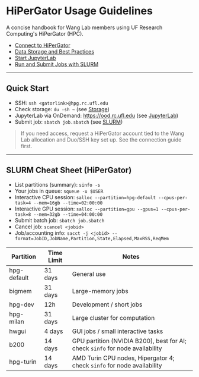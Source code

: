 # HiPerGator Usage Guidelines

A concise handbook for Wang Lab members using UF Research Computing's HiPerGator (HPC).

- [Connect to HiPerGator](./connect_server.md)
- [Data Storage and Best Practices](./data_storage.md)
- [Start JupyterLab](./jupyter_lab.md)
- [Run and Submit Jobs with SLURM](./slurm_jobs.md)

---

## Quick Start

- SSH: `ssh <gatorlink>@hpg.rc.ufl.edu`
- Check storage: `du -sh ~` (see [Storage](./data_storage.md))
- JupyterLab via OnDemand: https://ood.rc.ufl.edu (see [JupyterLab](./jupyter_lab.md))
- Submit job: `sbatch job.sbatch` (see [SLURM](./slurm_jobs.md))


> If you need access, request a HiPerGator account tied to the Wang Lab allocation and Duo/SSH key set up. See the connection guide first.

---

## SLURM Cheat Sheet (HiPerGator)
- List partitions (summary): `sinfo -s`
- Your jobs in queue: `squeue -u $USER`
- Interactive CPU session: `salloc --partition=hpg-default --cpus-per-task=4 --mem=16gb --time=02:00:00`
- Interactive GPU session: `salloc --partition=gpu --gpus=1 --cpus-per-task=8 --mem=32gb --time=04:00:00`
- Submit batch job: `sbatch job.sbatch`
- Cancel job: `scancel <jobid>`
- Job/accounting info: `sacct -j <jobid> --format=JobID,JobName,Partition,State,Elapsed,MaxRSS,ReqMem`

Partition | Time Limit | Notes
--- | --- | ---
hpg-default | 31 days | General use
bigmem | 31 days | Large-memory jobs
hpg-dev | 12h | Development / short jobs
hpg-milan | 31 days | Large cluster for computation
hwgui | 4 days | GUI jobs / small interactive tasks
b200 | 14 days | GPU partition (NVIDIA B200), best for AI; check `sinfo` for node availability
hpg-turin | 14 days | AMD Turin CPU nodes, Hipergator 4; check `sinfo` for node availability
